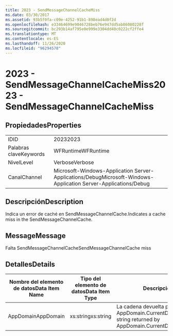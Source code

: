 ```yaml
---
title: 2023 - SendMessageChannelCacheMiss
ms.date: 03/30/2017
ms.assetid: 93b5f0fa-c09e-4252-91b1-898ead4d0f2d
ms.openlocfilehash: e33464699e9046728beb76e947dd5ab86080228f
ms.sourcegitcommit: bc293b14af795e0e999e3304dd40c0222cf2ffe4
ms.translationtype: MT
ms.contentlocale: es-ES
ms.lasthandoff: 11/26/2020
ms.locfileid: "96294578"
---
```

# <a name="2023---sendmessagechannelcachemiss"></a><span data-ttu-id="69fde-102">2023 - SendMessageChannelCacheMiss</span><span class="sxs-lookup"><span data-stu-id="69fde-102">2023 - SendMessageChannelCacheMiss</span></span>

## <a name="properties"></a><span data-ttu-id="69fde-103">Propiedades</span><span class="sxs-lookup"><span data-stu-id="69fde-103">Properties</span></span>  
  
|||  
|-|-|  
|<span data-ttu-id="69fde-104">ID</span><span class="sxs-lookup"><span data-stu-id="69fde-104">ID</span></span>|<span data-ttu-id="69fde-105">2023</span><span class="sxs-lookup"><span data-stu-id="69fde-105">2023</span></span>|  
|<span data-ttu-id="69fde-106">Palabras clave</span><span class="sxs-lookup"><span data-stu-id="69fde-106">Keywords</span></span>|<span data-ttu-id="69fde-107">WFRuntime</span><span class="sxs-lookup"><span data-stu-id="69fde-107">WFRuntime</span></span>|  
|<span data-ttu-id="69fde-108">Nivel</span><span class="sxs-lookup"><span data-stu-id="69fde-108">Level</span></span>|<span data-ttu-id="69fde-109">Verbose</span><span class="sxs-lookup"><span data-stu-id="69fde-109">Verbose</span></span>|  
|<span data-ttu-id="69fde-110">Canal</span><span class="sxs-lookup"><span data-stu-id="69fde-110">Channel</span></span>|<span data-ttu-id="69fde-111">Microsoft-Windows-Application Server-Applications/Debug</span><span class="sxs-lookup"><span data-stu-id="69fde-111">Microsoft-Windows-Application Server-Applications/Debug</span></span>|  
  
## <a name="description"></a><span data-ttu-id="69fde-112">Descripción</span><span class="sxs-lookup"><span data-stu-id="69fde-112">Description</span></span>  

 <span data-ttu-id="69fde-113">Indica un error de caché en SendMessageChannelCache.</span><span class="sxs-lookup"><span data-stu-id="69fde-113">Indicates a cache miss in the SendMessageChannelCache.</span></span>  
  
## <a name="message"></a><span data-ttu-id="69fde-114">Message</span><span class="sxs-lookup"><span data-stu-id="69fde-114">Message</span></span>  

 <span data-ttu-id="69fde-115">Falta SendMessageChannelCache</span><span class="sxs-lookup"><span data-stu-id="69fde-115">SendMessageChannelCache miss</span></span>  
  
## <a name="details"></a><span data-ttu-id="69fde-116">Detalles</span><span class="sxs-lookup"><span data-stu-id="69fde-116">Details</span></span>  
  
|<span data-ttu-id="69fde-117">Nombre del elemento de datos</span><span class="sxs-lookup"><span data-stu-id="69fde-117">Data Item Name</span></span>|<span data-ttu-id="69fde-118">Tipo del elemento de datos</span><span class="sxs-lookup"><span data-stu-id="69fde-118">Data Item Type</span></span>|<span data-ttu-id="69fde-119">Descripción</span><span class="sxs-lookup"><span data-stu-id="69fde-119">Description</span></span>|  
|--------------------|--------------------|-----------------|  
|<span data-ttu-id="69fde-120">AppDomain</span><span class="sxs-lookup"><span data-stu-id="69fde-120">AppDomain</span></span>|<span data-ttu-id="69fde-121">xs:string</span><span class="sxs-lookup"><span data-stu-id="69fde-121">xs:string</span></span>|<span data-ttu-id="69fde-122">La cadena devuelta por AppDomain.CurrentDomain.FriendlyName.</span><span class="sxs-lookup"><span data-stu-id="69fde-122">The string returned by AppDomain.CurrentDomain.FriendlyName.</span></span>|
